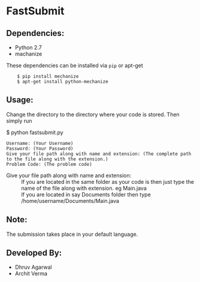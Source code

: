 FastSubmit
================================
Dependencies:
-------------
*  Python 2.7
*  machanize

These dependencies can be installed via `pip` or apt-get

        $ pip install mechanize
        $ apt-get install python-mechanize
        
Usage:
----------

Change the directory to the directory where your code is stored. Then simply run
   
 $ python fastsubmit.py

    Username: (Your Username)
    Password: (Your Password)
    Give your file path along with name and extension: (The complete path to the file along with the extension.)
    Problem Code: (The problem code)
    
<dl>
  <dt>Give your file path along with name and extension:</dt>
  <dd>If you are located in the same folder as your code is then just type the name of the file along with extension. eg Main.java</dd>
  <dd>If you are located in say Documents folder then type /home/username/Documents/Main.java</dt>
</dl>

Note:
------
The submission takes place in your default language.

Developed By:
--------------
*  Dhruv Agarwal
*  Archit Verma
